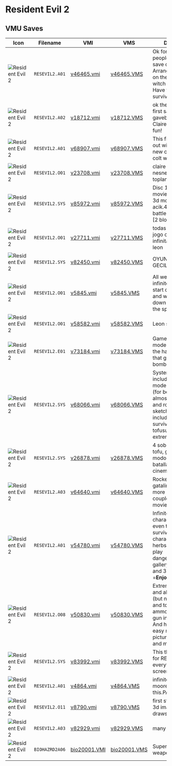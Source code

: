 # Resident Evil 2

## VMU Saves

| Icon | Filename | VMI | VMS | Description |
|------|----------|-----|-----|-------------|
| ![Resident Evil 2](../icons/RESEVIL2.A01.GIF) | `RESEVIL2.A01` | [v46465.vmi](v46465.vmi) | [v46465.VMS](v46465.VMS) | Ok for all you lazy people out there!This save contain's the Arrange mode beat'n on theHardest level witch is Nightmare Have fun...And try to survive the horror 
| ![Resident Evil 2](../icons/RESEVIL2.A02.GIF) | `RESEVIL2.A02` | [v18712.vmi](v18712.vmi) | [v18712.VMS](v18712.VMS) | ok the same as the first save I gavebut,this one is Claire's File.Have fun! 
| ![Resident Evil 2](../icons/RESEVIL2.A01.GIF) | `RESEVIL2.A01` | [v68907.vmi](v68907.vmi) | [v68907.VMS](v68907.VMS) | This file stats you out with Claire in her new costume and a colt with inf ammo. 
| ![Resident Evil 2](../icons/RESEVIL2.O01.GIF) | `RESEVIL2.O01` | [v23708.vmi](v23708.vmi) | [v23708.VMS](v23708.VMS) | claire redfield nesneler tam toplanmis.
| ![Resident Evil 2](../icons/RESEVIL2.SYS.GIF) | `RESEVIL2.SYS` | [v85972.vmi](v85972.vmi) | [v85972.VMS](v85972.VMS) | Disc 1of2 movieler,resimler ve 3d modellerin hepsi acik.4th,tofu,extreme battle oyunlari acik.-[2 blocks] 
| ![Resident Evil 2](../icons/RESEVIL2.O01.GIF) | `RESEVIL2.O01` | [v27711.vmi](v27711.vmi) | [v27711.VMS](v27711.VMS) | todas as armas do jogo com municao infinita senario de leon 
| ![Resident Evil 2](../icons/RESEVIL2.SYS.GIF) | `RESEVIL2.SYS` | [v82450.vmi](v82450.vmi) | [v82450.VMS](v82450.VMS) | OYUN FULL GECILDI_(EUROPE)
| ![Resident Evil 2](../icons/RESEVIL2.O01.GIF) | `RESEVIL2.O01` | [v5845.vmi](v5845.vmi) | [v5845.VMS](v5845.VMS) | All weapons and infinite ammo at the start of the game and when you go down stairs you get the special key. 
| ![Resident Evil 2](../icons/RESEVIL2.O01.GIF) | `RESEVIL2.O01` | [v58582.vmi](v58582.vmi) | [v58582.VMS](v58582.VMS) | Leon scenario B. 
| ![Resident Evil 2](../icons/RESEVIL2.E01.GIF) | `RESEVIL2.E01` | [v73184.vmi](v73184.vmi) | [v73184.VMS](v73184.VMS) | Game saved on EX. mode with Chris on the half way point of that game with one bomb. 
| ![Resident Evil 2](../icons/RESEVIL2.SYS.GIF) | `RESEVIL2.SYS` | [v68066.vmi](v68066.vmi) | [v68066.VMS](v68066.VMS) | System data includes all 3d models, all movies (for both discs), almostall illustrations and rough sketches.also includes 4th survivor, tofusurvivor, and extreme battle mode. 
| ![Resident Evil 2](../icons/RESEVIL2.SYS.GIF) | `RESEVIL2.SYS` | [v26878.vmi](v26878.vmi) | [v26878.VMS](v26878.VMS) | 4 sobrebibiente, tofu, galeria abierta, modo de batalla,todos los cinemas. 
| ![Resident Evil 2](../icons/RESEVIL2.A03.GIF) | `RESEVIL2.A03` | [v64640.vmi](v64640.vmi) | [v64640.VMS](v64640.VMS) | Rocket launcher gataling gun and more infinite ammo couple of pics and movies enjoy! 
| ![Resident Evil 2](../icons/RESEVIL2.A01.GIF) | `RESEVIL2.A01` | [v54780.vmi](v54780.vmi) | [v54780.VMS](v54780.VMS) | Infinite ammo, all characters unlocked even the 4th survivor. Hard to kill characters. A lot of herbs, so you can play dangerously.Great gallery of pictures and 3D models.-=**Enjoy!!!**=- 
| ![Resident Evil 2](../icons/RESEVIL2.O08.GIF) | `RESEVIL2.O08` | [v50830.vmi](v50830.vmi) | [v50830.VMS](v50830.VMS) | Extreme battle mode and all 3d models (but not 4th survivor and tofu),infinite ammo for machine gun in normal mode. And hard, nightmare, easy mode news. All pictures in gallery and more... 
| ![Resident Evil 2](../icons/RESEVIL2.SYS.GIF) | `RESEVIL2.SYS` | [v83992.vmi](v83992.vmi) | [v83992.VMS](v83992.VMS) | This the system save for RE2 with everything at the title screen. 
| ![Resident Evil 2](../icons/RESEVIL2.A01.GIF) | `RESEVIL2.A01` | [v4864.vmi](v4864.vmi) | [v4864.VMS](v4864.VMS) | infinite ammo and moore you`ll love this.PAL-M VERSION 
| ![Resident Evil 2](../icons/RESEVIL2.O11.GIF) | `RESEVIL2.O11` | [v8790.vmi](v8790.vmi) | [v8790.VMS](v8790.VMS) | first stuff found like 3d images and draws 
| ![Resident Evil 2](../icons/RESEVIL2.A03.GIF) | `RESEVIL2.A03` | [v82929.vmi](v82929.vmi) | [v82929.VMS](v82929.VMS) | many weapons 
| ![Resident Evil 2](../icons/BIOHAZRD2A06.GIF) | `BIOHAZRD2A06` | [bio20001.VMI](bio20001.VMI) | [bio20001.VMS](bio20001.VMS) | Super Save! All weapons! (Jap)
